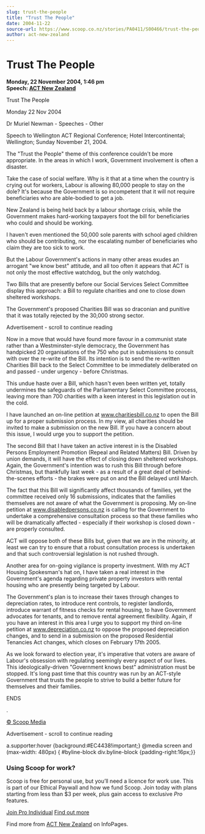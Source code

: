 ```yaml
---
slug: trust-the-people
title: "Trust The People"
date: 2004-11-22
source-url: https://www.scoop.co.nz/stories/PA0411/S00466/trust-the-people.htm
author: act-new-zealand
---
```

Trust The People
================

**Monday, 22 November 2004, 1:46 pm**  
**Speech: [ACT New Zealand](https://info.scoop.co.nz/ACT_New_Zealand)**

Trust The People

Monday 22 Nov 2004

Dr Muriel Newman - Speeches - Other

Speech to Wellington ACT Regional Conference; Hotel Intercontinental; Wellington; Sunday November 21, 2004.

The "Trust the People" theme of this conference couldn't be more appropriate. In the areas in which I work, Government involvement is often a disaster.

Take the case of social welfare. Why is it that at a time when the country is crying out for workers, Labour is allowing 80,000 people to stay on the dole? It's because the Government is so incompetent that it will not require beneficiaries who are able-bodied to get a job.

New Zealand is being held back by a labour shortage crisis, while the Government makes hard-working taxpayers foot the bill for beneficiaries who could and should be working.

I haven't even mentioned the 50,000 sole parents with school aged children who should be contributing, nor the escalating number of beneficiaries who claim they are too sick to work.

But the Labour Government's actions in many other areas exudes an arrogant "we know best" attitude, and all too often it appears that ACT is not only the most effective watchdog, but the only watchdog.

Two Bills that are presently before our Social Services Select Committee display this approach: a Bill to regulate charities and one to close down sheltered workshops.

The Government's proposed Charities Bill was so draconian and punitive that it was totally rejected by the 30,000 strong sector.

Advertisement - scroll to continue reading





Now in a move that would have found more favour in a communist state rather than a Westminster-style democracy, the Government has handpicked 20 organisations of the 750 who put in submissions to consult with over the re-write of the Bill. Its intention is to send the re-written Charities Bill back to the Select Committee to be immediately deliberated on and passed - under urgency - before Christmas.

This undue haste over a Bill, which hasn't even been written yet, totally undermines the safeguards of the Parliamentary Select Committee process, leaving more than 700 charities with a keen interest in this legislation out in the cold.

I have launched an on-line petition at www.charitiesbill.co.nz to open the Bill up for a proper submission process. In my view, all charities should be invited to make a submission on the new Bill. If you have a concern about this issue, I would urge you to support the petition.

The second Bill that I have taken an active interest in is the Disabled Persons Employment Promotion (Repeal and Related Matters) Bill. Driven by union demands, it will have the effect of closing down sheltered workshops. Again, the Government's intention was to rush this Bill through before Christmas, but thankfully last week - as a result of a great deal of behind-the-scenes efforts - the brakes were put on and the Bill delayed until March.

The fact that this Bill will significantly affect thousands of families, yet the committee received only 16 submissions, indicates that the families themselves are not aware of what the Government is proposing. My on-line petition at www.disabledpersons.co.nz is calling for the Government to undertake a comprehensive consultation process so that these families who will be dramatically affected - especially if their workshop is closed down - are properly consulted.

ACT will oppose both of these Bills but, given that we are in the minority, at least we can try to ensure that a robust consultation process is undertaken and that such controversial legislation is not rushed through.

Another area for on-going vigilance is property investment. With my ACT Housing Spokesman's hat on, I have taken a real interest in the Government's agenda regarding private property investors with rental housing who are presently being targeted by Labour.

The Government's plan is to increase their taxes through changes to depreciation rates, to introduce rent controls, to register landlords, introduce warrant of fitness checks for rental housing, to have Government advocates for tenants, and to remove rental agreement flexibility. Again, if you have an interest in this area I urge you to support my third on-line petition at www.depreciation.co.nz to oppose the proposed depreciation changes, and to send in a submission on the proposed Residential Tenancies Act changes, which closes on February 17th 2005.

As we look forward to election year, it's imperative that voters are aware of Labour's obsession with regulating seemingly every aspect of our lives. This ideologically-driven "Government knows best" administration must be stopped. It's long past time that this country was run by an ACT-style Government that trusts the people to strive to build a better future for themselves and their families.

ENDS

.

[© Scoop Media](http://www.scoop.co.nz/about/terms.html)  

Advertisement - scroll to continue reading



a.supporter:hover {background:#EC4438!important;} @media screen and (max-width: 480px) { #byline-block div.byline-block {padding-right:16px;}}

### Using Scoop for work?

Scoop is free for personal use, but you’ll need a licence for work use. This is part of our Ethical Paywall and how we fund Scoop. Join today with plans starting from less than $3 per week, plus gain access to exclusive _Pro_ features.  
  
[Join Pro Individual](https://pro.scoop.co.nz/Individual/?from=ProIn24) [Find out more](https://pro.scoop.co.nz/using-scoop-for-work/?from=ProIn24)

Find more from [ACT New Zealand](https://info.scoop.co.nz/ACT_New_Zealand) on InfoPages.